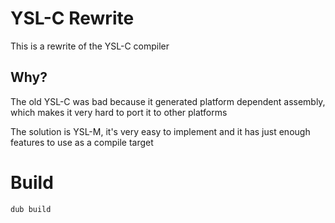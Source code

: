 # YSL-C Rewrite
This is a rewrite of the YSL-C compiler

## Why?
The old YSL-C was bad because it generated platform dependent assembly, which makes it very hard to port it to other platforms

The solution is YSL-M, it's very easy to implement and it has just enough features to use as a compile target

# Build
```
dub build
```
